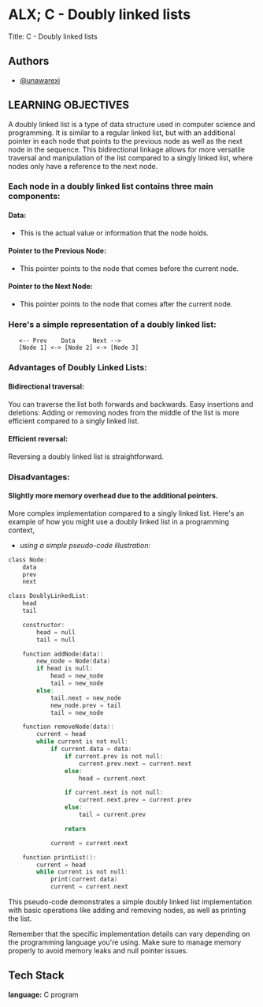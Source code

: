
# ALX;  C - Doubly linked lists

Title:   C - Doubly linked lists

## Authors

- [@unawarexi](https://www.github.com/unawarexi)


## LEARNING OBJECTIVES

A doubly linked list is a type of data structure used in computer science and programming. It is similar to a regular linked list, but with an additional pointer in each node that points to the previous node as well as the next node in the sequence. This bidirectional linkage allows for more versatile traversal and manipulation of the list compared to a singly linked list, where nodes only have a reference to the next node.

### Each node in a doubly linked list contains three main components:

#### Data: 
- This is the actual value or information that the node holds.
#### Pointer to the Previous Node: 
- This pointer points to the node that comes before the current node.
#### Pointer to the Next Node: 
- This pointer points to the node that comes after the current node.

### Here's a simple representation of a doubly linked list:
```
   <-- Prev    Data     Next -->
   [Node 1] <-> [Node 2] <-> [Node 3]
```
### Advantages of Doubly Linked Lists:

#### Bidirectional traversal:
You can traverse the list both forwards and backwards.
Easy insertions and deletions: Adding or removing nodes from the middle of the list is more efficient compared to a singly linked list.
#### Efficient reversal: 
Reversing a doubly linked list is straightforward.

### Disadvantages:

#### Slightly more memory overhead due to the additional pointers.
More complex implementation compared to a singly linked list.
Here's an example of how you might use a doubly linked list in a programming context, 

- *using a simple pseudo-code illustration:*

```c
class Node:
    data
    prev
    next

class DoublyLinkedList:
    head
    tail

    constructor:
        head = null
        tail = null

    function addNode(data):
        new_node = Node(data)
        if head is null:
            head = new_node
            tail = new_node
        else:
            tail.next = new_node
            new_node.prev = tail
            tail = new_node

    function removeNode(data):
        current = head
        while current is not null:
            if current.data = data:
                if current.prev is not null:
                    current.prev.next = current.next
                else:
                    head = current.next

                if current.next is not null:
                    current.next.prev = current.prev
                else:
                    tail = current.prev

                return

            current = current.next

    function printList():
        current = head
        while current is not null:
            print(current.data)
            current = current.next
```
This pseudo-code demonstrates a simple doubly linked list implementation with basic operations like adding and removing nodes, as well as printing the list.

Remember that the specific implementation details can vary depending on the programming language you're using. Make sure to manage memory properly to avoid memory leaks and null pointer issues.
## Tech Stack

**language:** C program
